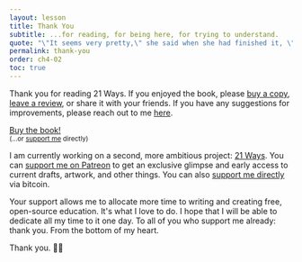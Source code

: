 ```yaml
---
layout: lesson
title: Thank You
subtitle: ...for reading, for being here, for trying to understand.
quote: "\"It seems very pretty,\" she said when she had finished it, \"but it’s rather hard to understand!\""
permalink: thank-you
order: ch4-02
toc: true
---
```


Thank you for reading 21 Ways. If you enjoyed the book, please [buy a
copy][amazon], [leave a review][amazon], or share it with your friends. If you
have any suggestions for improvements, please reach out to me [here][contact].

<div class="action-buttons">
  <div class="button"><a href="https://amzn.to/2Wa4qJo">Buy the book!</a></div>
  <small>(...or <a href="https://dergigi.com/support/">support me</a> directly)</small>
</div>

I am currently working on a second, more ambitious project: [21 Ways][21ways].
You can [support me on Patreon][patreon] to get an exclusive glimpse and early
access to current drafts, artwork, and other things. You can also [support me
directly][support] via bitcoin.

Your support allows me to allocate more time to
writing and creating free, open-source education. It's what I love to do. I hope
that I will be able to dedicate all my time to it one day. To all of you who
support me already: thank you. From the bottom of my heart.

Thank you. 🙏🧡

[amazon]: https://amzn.to/2VXmQgp
[goodreads]: https://www.goodreads.com/book/show/50376693-21-lessons
[patreon]: https://www.patreon.com/dergigi
[21ways]: http://21waysbook.com
[support]: https://dergigi.com/support/
[contact]: https://dergigi.com/contact/
